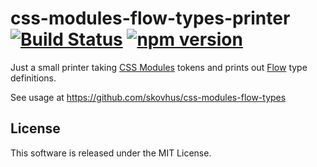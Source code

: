 # css-modules-flow-types-printer [![Build Status](https://travis-ci.org/skovhus/css-modules-flow-types-printer.svg?branch=master)](https://travis-ci.org/skovhus/css-modules-flow-types-printer) [![npm version](https://badge.fury.io/js/css-modules-flow-types-printer.svg)](http://badge.fury.io/js/css-modules-flow-types-printer)

Just a small printer taking [CSS Modules](https://github.com/css-modules/css-modules) tokens
and prints out [Flow](https://flow.org/) type definitions.

See usage at https://github.com/skovhus/css-modules-flow-types


## License
This software is released under the MIT License.

